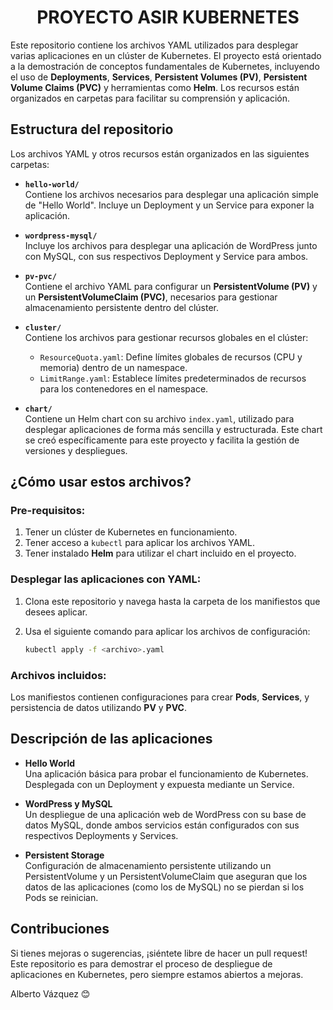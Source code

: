 <h1 align="center">PROYECTO ASIR KUBERNETES</h1>

Este repositorio contiene los archivos YAML utilizados para desplegar varias aplicaciones en un clúster de Kubernetes. El proyecto está orientado a la demostración de conceptos fundamentales de Kubernetes, incluyendo el uso de **Deployments**, **Services**, **Persistent Volumes (PV)**, **Persistent Volume Claims (PVC)** y herramientas como **Helm**. Los recursos están organizados en carpetas para facilitar su comprensión y aplicación.

## Estructura del repositorio

Los archivos YAML y otros recursos están organizados en las siguientes carpetas:

- **`hello-world/`**  
  Contiene los archivos necesarios para desplegar una aplicación simple de "Hello World". Incluye un Deployment y un Service para exponer la aplicación.

- **`wordpress-mysql/`**  
  Incluye los archivos para desplegar una aplicación de WordPress junto con MySQL, con sus respectivos Deployment y Service para ambos.

- **`pv-pvc/`**  
  Contiene el archivo YAML para configurar un **PersistentVolume (PV)** y un **PersistentVolumeClaim (PVC)**, necesarios para gestionar almacenamiento persistente dentro del clúster.

- **`cluster/`**  
  Contiene los archivos para gestionar recursos globales en el clúster:
  - `ResourceQuota.yaml`: Define límites globales de recursos (CPU y memoria) dentro de un namespace.
  - `LimitRange.yaml`: Establece límites predeterminados de recursos para los contenedores en el namespace.

- **`chart/`**  
  Contiene un Helm chart con su archivo `index.yaml`, utilizado para desplegar aplicaciones de forma más sencilla y estructurada. Este chart se creó específicamente para este proyecto y facilita la gestión de versiones y despliegues.

## ¿Cómo usar estos archivos?

### Pre-requisitos:
1. Tener un clúster de Kubernetes en funcionamiento.
2. Tener acceso a `kubectl` para aplicar los archivos YAML.
3. Tener instalado **Helm** para utilizar el chart incluido en el proyecto.

### Desplegar las aplicaciones con YAML:
1. Clona este repositorio y navega hasta la carpeta de los manifiestos que desees aplicar.
2. Usa el siguiente comando para aplicar los archivos de configuración:

   ```bash
   kubectl apply -f <archivo>.yaml

   ```

### Archivos incluidos:
Los manifiestos contienen configuraciones para crear **Pods**, **Services**, y persistencia de datos utilizando **PV** y **PVC**.

## Descripción de las aplicaciones

- **Hello World**  
  Una aplicación básica para probar el funcionamiento de Kubernetes. Desplegada con un Deployment y expuesta mediante un Service.

- **WordPress y MySQL**  
  Un despliegue de una aplicación web de WordPress con su base de datos MySQL, donde ambos servicios están configurados con sus respectivos Deployments y Services.

- **Persistent Storage**  
  Configuración de almacenamiento persistente utilizando un PersistentVolume y un PersistentVolumeClaim que aseguran que los datos de las aplicaciones (como los de MySQL) no se pierdan si los Pods se reinician.

## Contribuciones

Si tienes mejoras o sugerencias, ¡siéntete libre de hacer un pull request! Este repositorio es para demostrar el proceso de despliegue de aplicaciones en Kubernetes, pero siempre estamos abiertos a mejoras. 

Alberto Vázquez 😊
